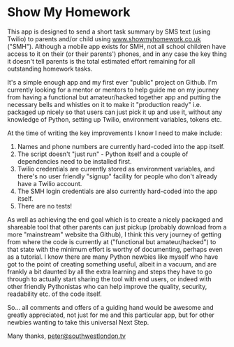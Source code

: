 # Show My Homework

This app is designed to send a short task summary by SMS text (using Twilio) to parents and/or child using www.showmyhomework.co.uk ("SMH").  Although a mobile app exists for SMH, not all school children have access to it on their (or their parents') phones, and in any case the key thing it doesn't tell parents is the total estimated effort remaining for all outstanding homework tasks.

It's a simple enough app and my first ever "public" project on Github.  I'm currently looking for a mentor or mentors to help guide me on my journey from having a functional but amateur/hacked together app and putting the necessary bells and whistles on it to make it "production ready" i.e. packaged up nicely so that users can just pick it up and use it, without any knowledge of Python, setting up Twilio, environment variables, tokens etc.

At the time of writing the key improvements I know I need to make include:

1) Names and phone numbers are currently hard-coded into the app itself.
2) The script doesn't "just run" - Python itself and a couple of dependencies need to be installed first.
3) Twilio credentials are currently stored as environment variables, and there's no user friendly "signup" facility for people who don't already have a Twilio account.
4) The SMH login credentials are also currently hard-coded into the app itself.
5) There are no tests!

As well as achieving the end goal which is to create a nicely packaged and shareable tool that other parents can just pickup (probably download from a more "mainstream" website tha Github), I think this very journey of getting from where the code is currently at ("functional but amateur/hacked") to that state with the minimum effort is worthy of documenting, perhaps even as a tutorial.  I know there are many Python newbies like myself who have got to the point of creating something useful, albeit in a vacuum, and are frankly a bit daunted by all the extra learning and steps they have to go through to actually start sharing the tool with end users, or indeed with other friendly Pythonistas who can help improve the quality, security, readability etc. of the code itself.

So... all comments and offers of a guiding hand would be awesome and greatly appreciated, not just for me and this particular app, but for other newbies wanting to take this universal Next Step.

Many thanks,
peter@southwestlondon.tv
